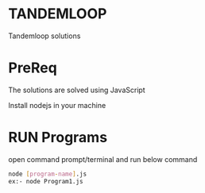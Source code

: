 # TANDEMLOOP
Tandemloop solutions
# PreReq
The solutions are solved using JavaScript

Install nodejs in your machine

# RUN Programs
open command prompt/terminal and run below command
```bash
node [program-name].js
ex:- node Program1.js
